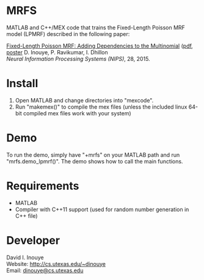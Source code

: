 MRFS
====

MATLAB and C++/MEX code that trains the Fixed-Length Poisson MRF model (LPMRF) described in the following paper:  

[Fixed-Length Poisson MRF: Adding Dependencies to the Multinomial](http://www.cs.utexas.edu/~dinouye/papers/inouye2015-fixed-length-poisson-mrfs-nips2015.pdf) ([pdf](http://www.cs.utexas.edu/~dinouye/papers/inouye2015-fixed-length-poisson-mrfs-nips2015.pdf), [poster](http://www.cs.utexas.edu/~dinouye/presentations/poster-nips2015-lpmrf.pdf)
D. Inouye, P. Ravikumar, I. Dhillon  
*Neural Information Processing Systems (NIPS)*, 28, 2015.

Install
=======

1. Open MATLAB and change directories into "mexcode".
2. Run "makemex()" to compile the mex files (unless the included linux 64-bit compiled mex files work with your system)

Demo
====

To run the demo, simply have "+mrfs" on your MATLAB path and run "mrfs.demo_lpmrf()".  The demo shows how to call the main functions.

Requirements
============

* MATLAB
* Compiler with C++11 support (used for random number generation in C++ file)

Developer
=========

David I. Inouye  
Website: http://cs.utexas.edu/~dinouye  
Email: dinouye@cs.utexas.edu
